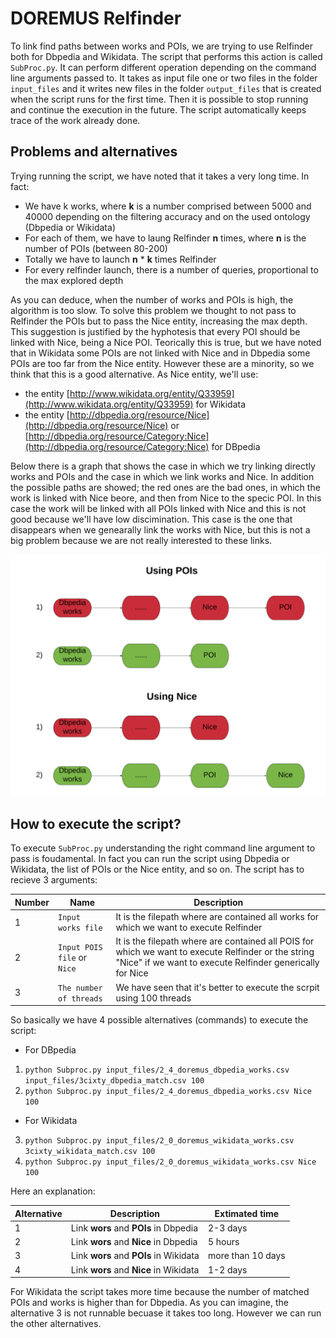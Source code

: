 # DOREMUS Relfinder

To link find paths between works and POIs, we are trying to use Relfinder both for Dbpedia and Wikidata.
The script that performs this action is called `SubProc.py`. It can perform different operation depending
on the command line arguments passed to.
It takes as input file one or two files in the folder `input_files` and it writes new files in the folder `output_files` 
that is created when the script runs for the first time. Then it is possible to stop running and continue the execution
in the future. The script automatically keeps trace of the work already done.

## Problems and alternatives

Trying running the script, we have noted that it takes a very long time. In fact:

* We have k works, where **k** is a number comprised between 5000 and 40000 depending on the filtering accuracy and on the used ontology (Dbpedia or Wikidata)
* For each of them, we have to laung Relfinder **n** times, where **n** is the number of POIs (between 80-200)
* Totally we have to launch **n** * **k** times Relfinder
* For every relfinder launch, there is a number of queries, proportional to the max explored depth

As you can deduce, when the number of works and POIs is high, the algorithm is too slow. To solve this problem we thought to not pass to Relfinder the POIs but to pass the Nice entity, increasing the max depth. This suggestion is justified by the hyphotesis that every POI should be linked with Nice, being a Nice POI. Teorically this is true, but we have noted that in Wikidata some POIs are not linked with Nice and in Dbpedia some POIs are too far from the Nice entity. However these are a minority, so we think that this is a good alternative. As Nice entity, we'll use:

* the entity [http://www.wikidata.org/entity/Q33959](http://www.wikidata.org/entity/Q33959) for Wikidata
* the entity [http://dbpedia.org/resource/Nice](http://dbpedia.org/resource/Nice) or [http://dbpedia.org/resource/Category:Nice](http://dbpedia.org/resource/Category:Nice)  for DBpedia

Below there is a graph that shows the case in which we try linking directly works and POIs and the case in which we link works and Nice. In addition the possible paths are showed; the red ones are the bad ones, in which the work is linked with Nice beore, and then from Nice to the specic POI. In this case the work will be linked with all POIs linked with Nice and this is not good because we'll have low discimination. This case is the one that disappears when we genearally link the works with Nice, but this is not a big problem because we are not really interested to these links.


![Diagram](Concept_diagram.png)


## How to execute the script?

To execute `SubProc.py` understanding the right command line argument to pass is foudamental. In fact you can run the script using Dbpedia or Wikidata, the list of POIs or the Nice entity, and so on. The script has to recieve 3 arguments:

| Number | Name |Description
|---|---|---|
1 |`Input works file` |It is the filepath where are contained all works for which we want to execute Relfinder
2 |`Input POIS file` or  `Nice`|It is the filepath where are contained all POIS for which we want to execute Relfinder or the string "Nice" if we want to execute Relfinder generically for Nice
3 |`The number of threads` |We have seen that it's better to execute the scrpit using 100 threads

So basically we have 4 possible alternatives (commands) to execute the script:

* For DBpedia
 1. `python Subproc.py input_files/2_4_doremus_dbpedia_works.csv input_files/3cixty_dbpedia_match.csv 100`
 2. `python Subproc.py input_files/2_4_doremus_dbpedia_works.csv Nice 100`
* For Wikidata
 3. `python Subproc.py input_files/2_0_doremus_wikidata_works.csv 3cixty_wikidata_match.csv 100`
 4. `python Subproc.py input_files/2_0_doremus_wikidata_works.csv Nice 100`

Here an explanation:

| Alternative | Description | Extimated time
|---|---|---|
1 |Link **wors** and **POIs** in Dbpedia|2-3 days
2 |Link **wors** and **Nice** in Dbpedia|5 hours
3 |Link **wors** and **POIs** in Wikidata|more than 10 days
4 |Link **wors** and **Nice** in Wikidata|1-2 days

For Wikidata the script takes more time because the number of matched POIs and works is higher than for Dbpedia. As you can imagine, the alternative 3 is not runnable becuase it takes too long. However we can run the other alternatives.





